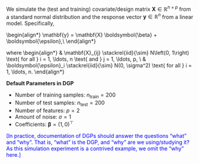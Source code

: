 We simulate the (test and training) covariate/design matrix $\mathbf{X} \in \mathbb{R}^{n \times p}$ from a standard normal distribution and the response vector $\mathbf{y} \in \mathbb{R}^n$ from a linear model. Specifically,

\begin{align*}
\mathbf{y} = \mathbf{X} \boldsymbol{\beta} + \boldsymbol{\epsilon},\\
\end{align*}

where
\begin{align*}
& \mathbf{X}_{ij} \stackrel{iid}{\sim} N\left(0, 1\right) \text{ for all } i = 1, \ldots, n \text{ and } j = 1, \ldots, p, \\
& \boldsymbol{\epsilon}_i \stackrel{iid}{\sim} N(0, \sigma^2) \text{ for all } i = 1, \ldots, n.
\end{align*}

**Default Parameters in DGP**

- Number of training samples: $n_{\text{train}} = 200$
- Number of test samples: $n_{\text{test}} = 200$
- Number of features: $p = 2$
- Amount of noise: $\sigma = 1$
- Coefficients: $\boldsymbol{\beta} = (1, 0)^\top$

<span style="color: blue">
	[In practice, documentation of DGPs should answer the questions “what” and “why”. That is, “what” is the DGP, and “why” are we using/studying it? As this simulation experiment is a contrived example, we omit the “why” here.]
</span>
